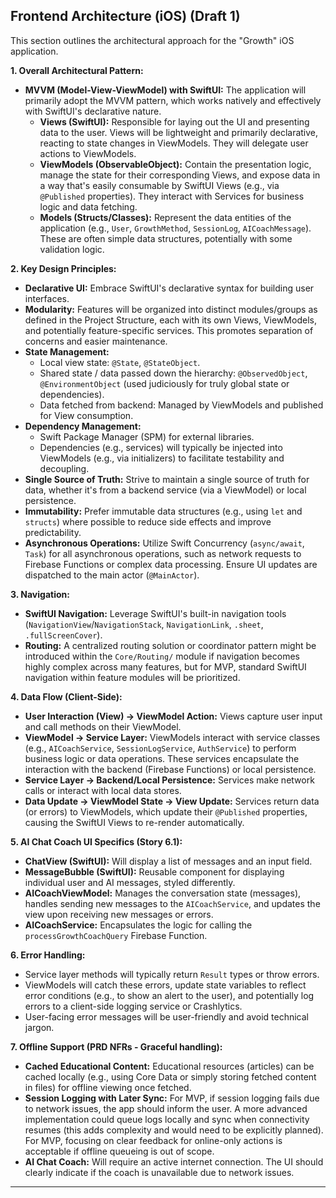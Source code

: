 ## Frontend Architecture (iOS) (Draft 1)

This section outlines the architectural approach for the "Growth" iOS application.

**1. Overall Architectural Pattern:**

* **MVVM (Model-View-ViewModel) with SwiftUI:** The application will primarily adopt the MVVM pattern, which works natively and effectively with SwiftUI's declarative nature.
    * **Views (SwiftUI):** Responsible for laying out the UI and presenting data to the user. Views will be lightweight and primarily declarative, reacting to state changes in ViewModels. They will delegate user actions to ViewModels.
    * **ViewModels (ObservableObject):** Contain the presentation logic, manage the state for their corresponding Views, and expose data in a way that's easily consumable by SwiftUI Views (e.g., via `@Published` properties). They interact with Services for business logic and data fetching.
    * **Models (Structs/Classes):** Represent the data entities of the application (e.g., `User`, `GrowthMethod`, `SessionLog`, `AICoachMessage`). These are often simple data structures, potentially with some validation logic.

**2. Key Design Principles:**

* **Declarative UI:** Embrace SwiftUI's declarative syntax for building user interfaces.
* **Modularity:** Features will be organized into distinct modules/groups as defined in the Project Structure, each with its own Views, ViewModels, and potentially feature-specific services. This promotes separation of concerns and easier maintenance.
* **State Management:**
    * Local view state: `@State`, `@StateObject`.
    * Shared state / data passed down the hierarchy: `@ObservedObject`, `@EnvironmentObject` (used judiciously for truly global state or dependencies).
    * Data fetched from backend: Managed by ViewModels and published for View consumption.
* **Dependency Management:**
    * Swift Package Manager (SPM) for external libraries.
    * Dependencies (e.g., services) will typically be injected into ViewModels (e.g., via initializers) to facilitate testability and decoupling.
* **Single Source of Truth:** Strive to maintain a single source of truth for data, whether it's from a backend service (via a ViewModel) or local persistence.
* **Immutability:** Prefer immutable data structures (e.g., using `let` and `structs`) where possible to reduce side effects and improve predictability.
* **Asynchronous Operations:** Utilize Swift Concurrency (`async/await`, `Task`) for all asynchronous operations, such as network requests to Firebase Functions or complex data processing. Ensure UI updates are dispatched to the main actor (`@MainActor`).

**3. Navigation:**

* **SwiftUI Navigation:** Leverage SwiftUI's built-in navigation tools (`NavigationView`/`NavigationStack`, `NavigationLink`, `.sheet`, `.fullScreenCover`).
* **Routing:** A centralized routing solution or coordinator pattern might be introduced within the `Core/Routing/` module if navigation becomes highly complex across many features, but for MVP, standard SwiftUI navigation within feature modules will be prioritized.

**4. Data Flow (Client-Side):**

* **User Interaction (View) -> ViewModel Action:** Views capture user input and call methods on their ViewModel.
* **ViewModel -> Service Layer:** ViewModels interact with service classes (e.g., `AICoachService`, `SessionLogService`, `AuthService`) to perform business logic or data operations. These services encapsulate the interaction with the backend (Firebase Functions) or local persistence.
* **Service Layer -> Backend/Local Persistence:** Services make network calls or interact with local data stores.
* **Data Update -> ViewModel State -> View Update:** Services return data (or errors) to ViewModels, which update their `@Published` properties, causing the SwiftUI Views to re-render automatically.

**5. AI Chat Coach UI Specifics (Story 6.1):**

* **ChatView (SwiftUI):** Will display a list of messages and an input field.
* **MessageBubble (SwiftUI):** Reusable component for displaying individual user and AI messages, styled differently.
* **AICoachViewModel:** Manages the conversation state (messages), handles sending new messages to the `AICoachService`, and updates the view upon receiving new messages or errors.
* **AICoachService:** Encapsulates the logic for calling the `processGrowthCoachQuery` Firebase Function.

**6. Error Handling:**

* Service layer methods will typically return `Result` types or throw errors.
* ViewModels will catch these errors, update state variables to reflect error conditions (e.g., to show an alert to the user), and potentially log errors to a client-side logging service or Crashlytics.
* User-facing error messages will be user-friendly and avoid technical jargon.

**7. Offline Support (PRD NFRs - Graceful handling):**

* **Cached Educational Content:** Educational resources (articles) can be cached locally (e.g., using Core Data or simply storing fetched content in files) for offline viewing once fetched.
* **Session Logging with Later Sync:** For MVP, if session logging fails due to network issues, the app should inform the user. A more advanced implementation could queue logs locally and sync when connectivity resumes (this adds complexity and would need to be explicitly planned). For MVP, focusing on clear feedback for online-only actions is acceptable if offline queueing is out of scope.
* **AI Chat Coach:** Will require an active internet connection. The UI should clearly indicate if the coach is unavailable due to network issues.

---
